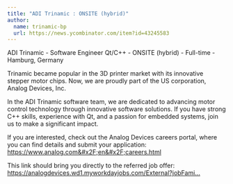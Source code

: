 ```yaml
---
title: "ADI Trinamic : ONSITE (hybrid)"
author:
  name: trinamic-bp
  url: https://news.ycombinator.com/item?id=43245583
---
```

ADI Trinamic - Software Engineer Qt&#x2F;C++ - ONSITE (hybrid) - Full-time - Hamburg, Germany

Trinamic became popular in the 3D printer market with its innovative stepper motor chips. Now, we are proudly part of the US corporation, Analog Devices, Inc.

In the ADI Trinamic software team, we are dedicated to advancing motor control technology through innovative software solutions. If you have strong C++ skills, experience with Qt, and a passion for embedded systems, join us to make a significant impact.

If you are interested, check out the Analog Devices careers portal, where you can find details and submit your application: <a href="https:&#x2F;&#x2F;www.analog.com&#x2F;en&#x2F;careers.html" rel="nofollow">https:&#x2F;&#x2F;www.analog.com&#x2F;en&#x2F;careers.html</a>

This link should bring you directly to the referred job offer: <a href="https:&#x2F;&#x2F;analogdevices.wd1.myworkdayjobs.com&#x2F;External?jobFamilyGroup=633b03df4f5d1000ec247e24e03b0000&amp;locations=633b03df4f5d1000e7e5ed9aac060000" rel="nofollow">https:&#x2F;&#x2F;analogdevices.wd1.myworkdayjobs.com&#x2F;External?jobFami...</a>
<JobApplication />

